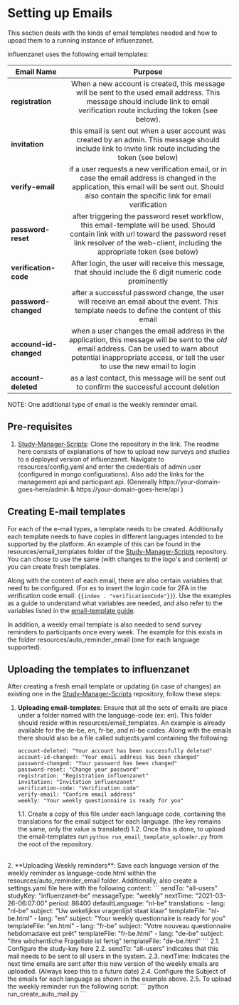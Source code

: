 # Setting up Emails 

This section deals with the kinds of email templates needed and how to upoad them to a running instance of influenzanet.

influenzanet uses the following email templates:

| Email Name       | Purpose  |
| -------------- | :----------------:|
| **registration**    | When a new account is created, this message will be sent to the used email address. This message should include link to email verification route including the token (see below). |
| **invitation**| this email is sent out when a user account was created by an admin. This message should include link to invite link route including the token (see below)|
| **verify-email**| if a user requests a new verification email, or in case the email address is changed in the application, this email will be sent out. Should also contain the specific link for email verification|
| **password-reset**| after triggering the password reset workflow, this email-template will be used. Should contain link with url toward the password reset link resolver of the web-client, including the appropriate token (see below)|
| **verification-code**| After login, the user will receive this message, that should include the 6 digit numeric code prominently|
| **password-changed**| after a successful password change, the user will receive an email about the event. This template needs to define the content of this email|
| **accound-id-changed**| when a user changes the email address in the application, this message will be sent to the *old* email address. Can be used to warn about potential inappropriate access, or tell the user to use the new email to login|
| **account-deleted**| as a last contact, this message will be sent out to confirm the successful account deletion|


NOTE: One additional type of email is the weekly reminder email. 

## Pre-requisites

1. [Study-Manager-Scripts](https://github.com/influenzanet/study-manager-scripts): Clone the repository in the link. The readme here consists of explanations of how to upload new surveys and studies to a deployed version of influenzanet. Navigate to resources/config.yaml and enter the credentials of admin user (configured in mongo configurations). Also add the links for the management api and participant api. (Generally https://your-domain-goes-here/admin & https://your-domain-goes-here/api ) 


## Creating E-mail templates

For each of the e-mail types, a template needs to be created. Additionally each template needs to have copies in different languages intended to be supported by the platform. An example of this can be found in the resources/email_templates folder of the [Study-Manager-Scripts](https://github.com/influenzanet/study-manager-scripts) repository. You can chose to use the same (with changes to the logo's and content) or you can create fresh templates.

Along with the content of each email, there are also certain variables that need to be configured. (For ex to insert the login code for 2FA in the verification code email: ```{{index . "verificationCode"}}```). 
Use the examples as a guide to understand what variables are needed, and also refer to the variables listed in the [email-template guide](https://github.com/influenzanet/messaging-service/edit/master/docs/email-templates.md). 

In addition, a weekly email template is also needed to send survey reminders to participants once every week. The example for this exists in the folder resources/auto_reminder_email (one for each language supported). 

## Uploading the templates to influenzanet

After creating a fresh email template or updating (in case of changes) an existing one in the [Study-Manager-Scripts](https://github.com/influenzanet/study-manager-scripts) repository, follow these steps:

1. **Uploading email-templates**: Ensure that all the sets of emails are place under a folder named with the language-code (ex: en). This folder should reside within resources/email_templates. An example is already available for the de-be, en, fr-be, and nl-be codes. Along with the emails there should also be a file called subjects.yaml containing the following:
    ```
    account-deleted: "Your account has been successfully deleted"
    account-id-changed: "Your email address has been changed"
    password-changed: "Your password has been changed"
    password-reset: "Change your password"
    registration: "Registration influenzanet"
    invitation: "Invitation influenzanet"
    verification-code: "Verification code"
    verify-email: "Confirm email address"
    weekly: "Your weekly questionnaire is ready for you"
    ```
    1.1. Create a copy of this file under each language code, containing the translations for the email subject for each language. (the key remains the same, only the value is translated)
    1.2. Once this is done, to upload the email-templates run ``` python run_email_template_uploader.py ``` from the root of the repository.
<br/>
2. **Uploading Weekly reminders**: Save each language version of the weekly reminder as language-code.html within the resources/auto_reminder_email folder. Additionally, also create a settings.yaml file here with the following content:
    ```
    sendTo: "all-users"
    studyKey: "influenzanet-be"
    messageType: "weekly"
    nextTime: "2021-03-26-06:07:00"
    period: 86400
    defaultLanguage: "nl-be"
    translations:
    - lang: "nl-be"
        subject: "Uw wekelijkse vragenlijst staat klaar"
        templateFile: "nl-be.html"
    - lang: "en"
        subject: "Your weekly questionnaire is ready for you"
        templateFile: "en.html"
    - lang: "fr-be"
        subject: "Votre nouveau questionnaire hebdomadaire est prêt"
        templateFile: "fr-be.html"
    - lang: "de-be"
        subject: "Ihre wöchentliche Frageliste ist fertig"
        templateFile: "de-be.html"
    ```
    2.1. Configure the study-key here
    2.2. sendTo: "all-users" indicates that this mail needs to be sent to all users in the system.
    2.3. nextTime: Indicates the next time emails are sent after this new version of the weekly emails are uploaded. (Always keep this to a future date)
    2.4. Configure the Subject of the emails for each language as shown in the example above.
    2.5. To upload the weekly reminder run the following script: ``` python run_create_auto_mail.py ```
